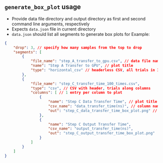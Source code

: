 ## `generate_box_plot` usage

* Provide data file directory and output directory as first and second command line arguments, respectively
* Expects `data.json` file in current directory
* `data.json` should list all segments to generate box plots for
Example:
```data.json
{
    "drop": 3, // specify how many samples from the top to drop
    "segments": [
        {
            "file_name": "step_A_transfer_to_gpu.csv", // data file name
            "name": "Step A Transfer to GPU", // plot title
            "type": "horizontal_csv" // headerless CSV, all trials in 1 row
        },
        {
            "file_name": "step_C_transfer_time_100_times.csv",
            "type": "csv", // CSV with header, trials along columns
            "columns": [ // 1 entry per column to plot
                {
                    "name": "Step C Data Transfer Time", // plot title
                    "csv_name": "data_transfer_time(ns)", // column name used in CSV
                    "out": "step_C_data_transfer_time_box_plot.png" // optional output file name
                },
                {
                    "name": "Step C Output Transfer Time",
                    "csv_name": "output_transfer_time(ns)",
                    "out": "step_C_output_transfer_time_box_plot.png"
                }
            ]
        }
    ]
}
```

